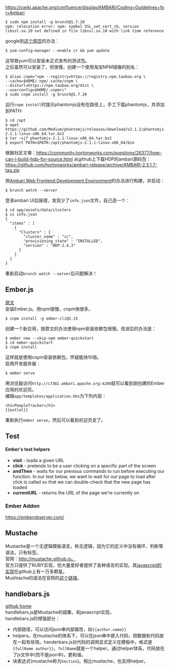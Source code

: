 https://cwiki.apache.org/confluence/display/AMBARI/Coding+Guidelines+for+Ambari
```
$ sudo npm install -g brunch@1.7.20
npm: relocation error: npm: symbol SSL_set_cert_cb, version libssl.so.10 not defined in file libssl.so.10 with link time reference
```
google到[这个网页](https://bugzilla.redhat.com/show_bug.cgi?id=1481470)的办法：
```
$ yum-config-manager --enable cr && yum update
```
这导致yum可以安装未正式发布的测试包。  
之后虽然可以安装了，但很慢，创建一个使用淘宝NPM镜像的别名：
```
$ alias cnpm="npm --registry=https://registry.npm.taobao.org \
--cache=$HOME/.npm/.cache/cnpm \
--disturl=https://npm.taobao.org/dist \
--userconfig=$HOME/.cnpmrc"
$ sudo cnpm install -g brunch@1.7.20
```
运行`cnpm install`时提示phantomjs没有在路径上，手工下载phantomjs，并添加到PATH:
```
$ cd /opt
$ wget https://github.com/Medium/phantomjs/releases/download/v2.1.1/phantomjs-2.1.1-linux-x86_64.tar.bz2
$ tar -xjf phantomjs-2.1.1-linux-x86_64.tar.bz2
$ export PATH=$PATH:/opt/phantomjs-2.1.1-linux-x86_64/bin
```
根据社区文章：https://community.hortonworks.com/questions/26377/how-can-i-build-hdp-for-source.html
从github上下载HDP的ambari源码包：
https://github.com/hortonworks/ambari-release/archive/AMBARI-2.5.1.7-tag.zip

按[Ambari Web Frontend Development Environment](https://cwiki.apache.org/confluence/display/AMBARI/Coding+Guidelines+for+Ambari)的办法进行构建，并启动：
```
$ brunch watch --server
```
登录ambari UI后报错，发现少了`info.json`文件。自己造一个：
```
$ cd app/assets/data/clusters
$ vi info.json
{
  "items" : [
    {
      "Clusters" : {
        "cluster_name" : "cc",
        "provisioning_state" : "INSTALLED",
        "version" : "HDP-2.4.3"
      }
    }
  ]
}
```
重新启动`brunch watch --server`后问题解决！

## Ember.js
[原文](https://guides.emberjs.com/v2.15.0/getting-started/quick-start/)  
安装Ember.js。用npm很慢，cnpm快很多。
```
$ cnpm install -g ember-cli@2.15
```
创建一个新应用，按原文的办法使用npm安装依赖包很慢。改进后的办法是：
```
$ ember new --skip-npm ember-quickstart
$ cd ember-quickstart
$ cnpm install
```
这样就是使用cnpm安装依赖包，怀疑能快10倍。  
启用开发服务器：
```
$ ember serve
```
用浏览器访问`http://c7302.ambari.apache.org:4200`就可以看到刚创建的Ember应用的欢迎页。  
编辑`app/templates/application.hbs`为下列内容：
```
<h1>PeopleTracker</h1>
{{outlet}}
```
重新执行`ember serve`，然后可以看到欢迎页变了。  

## Test
#### Ember's test helpers
- **visit** - loads a given URL
- **click** - pretends to be a user clicking on a specific part of the screen
- **andThen** - waits for our previous commands to run before executing our function. In our test below, we want to wait for our page to load after click is called so that we can double-check that the new page has loaded
 - **currentURL** - returns the URL of the page we're currently on

### Ember Addon
https://emberobserver.com/

## Mustache
Mustache是一个无逻辑模板语言。称无逻辑，因为它的定义中没有循环、判断等语法，只有标签。  
官网：http://mustache.github.io。  
官方只提供了RUBY实现，但大量爱好者提供了各种语言的实现。其[javascript的实现](https://github.com/janl/mustache.js)在github上有一万多颗星。  
Mushtache的语法在官网的[这个链接](http://mustache.github.io/mustache.5.html)。  

## handlebars.js
[github home](https://github.com/wycats/handlebars.js)  
handlebars.js是Mustache的超集，和javascript实现。  
handlebars.js的增强部分：  
- 内部路径，可以访问json串内部属性，如`{{author.name}}`
- helpers。在mustache的体系下，可以在json串中嵌入代码，把数据和代码放在一起有些怪。handerbars.js对代码的调用显式定义在模板中，格式是`{fullName author}}`。`fullName`就是一个helper。通过helper体系，代码放在了js文件中(而不是json中)，更和谐。  
- 块表达式(mustache称为`Section`)。相比mustache，也支持helper。